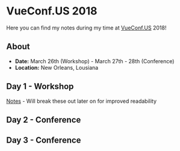 # VueConf.US 2018

Here you can find my notes during my time at [VueConf.US](https://vueconf.us/) 2018!

## About

*   **Date:** March 26th (Workshop) - March 27th - 28th (Conference)
*   **Location:** New Orleans, Lousiana

## Day 1 - Workshop

[Notes](/workshop-proven-patterns/notes.md) - Will break these out later on for improved readability

## Day 2 - Conference

## Day 3 - Conference
